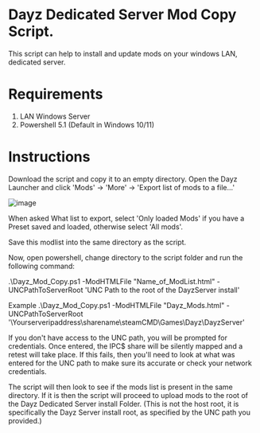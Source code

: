 # Dayz Dedicated Server Mod Copy Script.

This script can help to install and update mods on your windows LAN, dedicated server.

# Requirements
1) LAN Windows Server
2) Powershell 5.1 (Default in Windows 10/11)

# Instructions

Download the script and copy it to an empty directory.
Open the Dayz Launcher and click 'Mods' -> 'More' -> 'Export list of mods to a file...'

![image](https://github.com/JTonyC/Dayz_Mod_Copy_To_Server_Script/assets/8288792/e1b2cfff-f7b5-430e-bc14-5952a287821e)

When asked What list to export, select 'Only loaded Mods' if you have a Preset saved and loaded, otherwise select 'All mods'.

Save this modlist into the same directory as the script.

Now, open powershell, change directory to the script folder and run the following command:

.\Dayz_Mod_Copy.ps1 -ModHTMLFile "Name_of_ModList.html" -UNCPathToServerRoot 'UNC Path to the root of the DayzServer install'

Example
.\Dayz_Mod_Copy.ps1 -ModHTMLFile "Dayz_Mods.html" -UNCPathToServerRoot '\\Yourserveripaddress\sharename\steamCMD\Games\Dayz\DayzServer'

If you don't have access to the UNC path, you will be prompted for credentials. Once entered, the IPC$ share will be silently mapped and a retest will take place.
If this fails, then you'll need to look at what was entered for the UNC path to make sure its accurate or check your network credentials.

The script will then look to see if the mods list is present in the same directory. If it is then the script will proceed to upload mods to the root of the Dayz Dedicated Server install Folder.
(This is not the host root, it is specifically the Dayz Server install root, as specified by the UNC path you provided.)
